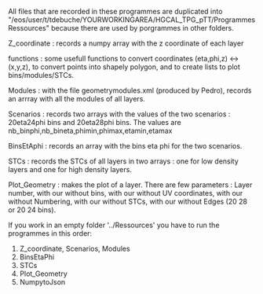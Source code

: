 All files that are recorded in these programmes are duplicated into "/eos/user/t/tdebuche/YOURWORKINGAREA/HGCAL_TPG_pTT/ProgrammesRessources" because there are used by porgrammes in other folders.


Z_coordinate : records a numpy array with the z coordinate of each layer

functions : some  usefull functions to convert coordinates (eta,phi,z) <-> (x,y,z), to convert points into shapely polygon, and to create lists to plot bins/modules/STCs.

Modules : with the file geometrymodules.xml (produced by Pedro), records an arrray with all the modules of all layers.

Scenarios : records two arrays with the values of the two scenarios : 20eta24phi bins and 20eta28phi bins. 
            The values are nb_binphi,nb_bineta,phimin,phimax,etamin,etamax

BinsEtAphi : records an array with the bins eta phi for the two scenarios.

STCs : records the STCs of all layers in two arrays : one for low density layers and one for high density layers.

Plot_Geometry : makes the plot of a layer. There are few parameters : Layer number, with our without bins, with our without UV coordinates, with our without Numbering, with our without STCs, with our without Edges (20 28 or 20 24 bins). 


If you work in an empty folder '../Ressources' you have to run the programmes in this order:
1) Z_coordinate, Scenarios, Modules
2) BinsEtaPhi
3) STCs
4) Plot_Geometry
5) NumpytoJson

   
